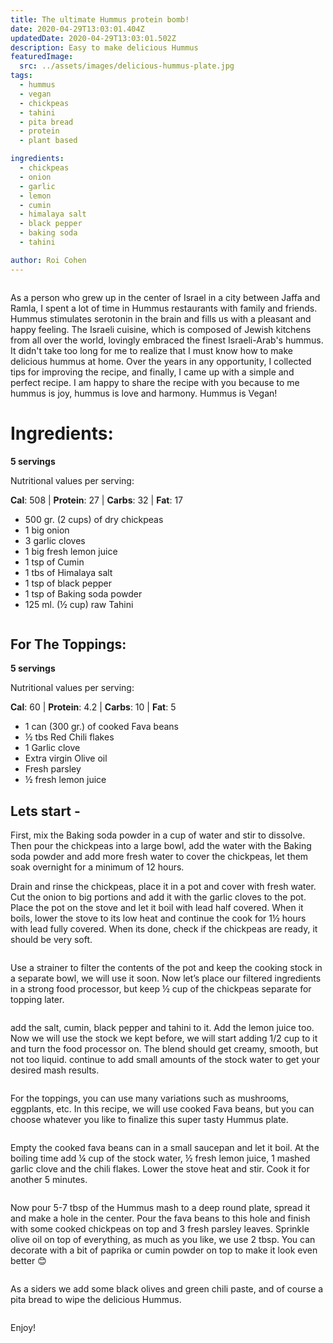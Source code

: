```yaml
---
title: The ultimate Hummus protein bomb!
date: 2020-04-29T13:03:01.404Z
updatedDate: 2020-04-29T13:03:01.502Z
description: Easy to make delicious Hummus
featuredImage:
  src: ../assets/images/delicious-hummus-plate.jpg
tags:
  - hummus
  - vegan
  - chickpeas
  - tahini
  - pita bread
  - protein
  - plant based

ingredients:
  - chickpeas
  - onion
  - garlic
  - lemon
  - cumin
  - himalaya salt
  - black pepper
  - baking soda
  - tahini

author: Roi Cohen
---
```


<Image filename="delicious-hummus-plate"/>

As a person who grew up in the center of Israel in a city between Jaffa and Ramla, I spent a lot of time in Hummus restaurants with family and friends. Hummus stimulates serotonin in the brain and fills us with a pleasant and happy feeling. The Israeli cuisine, which is composed of Jewish kitchens from all over the world, lovingly embraced the finest Israeli-Arab's hummus.
It didn't take too long for me to realize that I must know how to make delicious hummus at home.
Over the years in any opportunity, I collected tips for improving the recipe, and finally, I came up with a simple and perfect recipe.
I am happy to share the recipe with you because to me hummus is joy, hummus is love and harmony.
Hummus is Vegan!

# **Ingredients:**

**5 servings**

Nutritional values per serving:

**Cal**: 508 | **Protein**: 27 | **Carbs**: 32 | **Fat**: 17

- 500 gr. (2 cups) of dry chickpeas
- 1 big onion
- 3 garlic cloves
- 1 big fresh lemon juice
- 1 tsp of Cumin
- 1 tbs of Himalaya salt
- 1 tsp of black pepper
- 1 tsp of Baking soda powder
- 125 ml. (½ cup) raw Tahini

<Image filename="lemon-chickpeas-tahini"/>

## For The Toppings:

**5 servings**

Nutritional values per serving:

**Cal**: 60 | **Protein**: 4.2 | **Carbs**: 10 | **Fat**: 5

- 1 can (300 gr.) of cooked Fava beans
- ½ tbs Red Chili flakes
- 1 Garlic clove
- Extra virgin Olive oil
- Fresh parsley
- ½ fresh lemon juice

## Lets start -

First, mix the Baking soda powder in a cup of water and stir to dissolve. Then pour the chickpeas into a large bowl, add the water with the Baking soda powder and add more fresh water to cover the chickpeas, let them soak overnight for a minimum of 12 hours.

Drain and rinse the chickpeas, place it in a pot and cover with fresh water. Cut the onion to big portions and add it with the garlic cloves to the pot. Place the pot on the stove and let it boil with lead half covered.
When it boils, lower the stove to its low heat and continue the cook for 1½ hours with lead fully covered.
When its done, check if the chickpeas are ready, it should be very soft.

<Image filename="cooking-chickpeas"/>

Use a strainer to filter the contents of the pot and keep the cooking stock in a separate bowl, we will use it soon. Now let’s place our filtered ingredients in a strong food processor, but keep ½ cup of the chickpeas separate for topping later.

<Image filename="chickpeas-in-food-processor"/>

add the salt, cumin, black pepper and tahini to it. Add the lemon juice too. Now we will use the stock we kept before, we will start adding 1/2 cup to it and turn the food processor on. The blend should get creamy, smooth, but not too liquid. continue to add small amounts of the stock water to get your desired mash results.

<Image filename="mashed-hummus"/>

For the toppings, you can use many variations such as mushrooms, eggplants, etc. In this recipe, we will use cooked Fava beans, but you can choose whatever you like to finalize this super tasty Hummus plate.

<Image filename="cooking-fava-beans"/>

Empty the cooked fava beans can in a small saucepan and let it boil. At the boiling time add ¼ cup of the stock water, ½ fresh lemon juice, 1 mashed garlic clove and the chili flakes. Lower the stove heat and stir. Cook it for another 5 minutes.

<Image filename="mashed-fava-beans"/>

Now pour 5-7 tbsp of the Hummus mash to a deep round plate, spread it and make a hole in the center. Pour the fava beans to this hole and finish with some cooked chickpeas on top and 3 fresh parsley leaves. Sprinkle olive oil on top of everything, as much as you like, we use 2 tbsp.
You can decorate with a bit of paprika or cumin powder on top to make it look even better 😊

<Image filename="delicious-hummus-plate" />

As a siders we add some black olives and green chili paste, and of course a pita bread to wipe the delicious Hummus.

<Image filename="pita-bread-olives-green-chili-paste" />

Enjoy!
